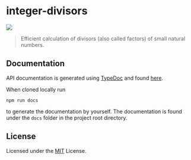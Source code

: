 # integer-divisors

![](https://github.com/vitroxyn/integer-divisors/workflows/build/badge.svg)

> Efficient calculation of divisors (also called factors) of small natural numbers.

## Documentation

API documentation is generated using [TypeDoc](https://typedoc.org) and found [here](https://vitroxyn.github.io/integer-divisors).

When cloned locally run
```
npm run docs
``` 
to generate the documentation by yourself. 
The documentation is found under the ```docs``` folder in the project root directory.

## License

Licensed under the [MIT](https://github.com/vitroxyn/integer-divisors/blob/master/LICENSE) License.